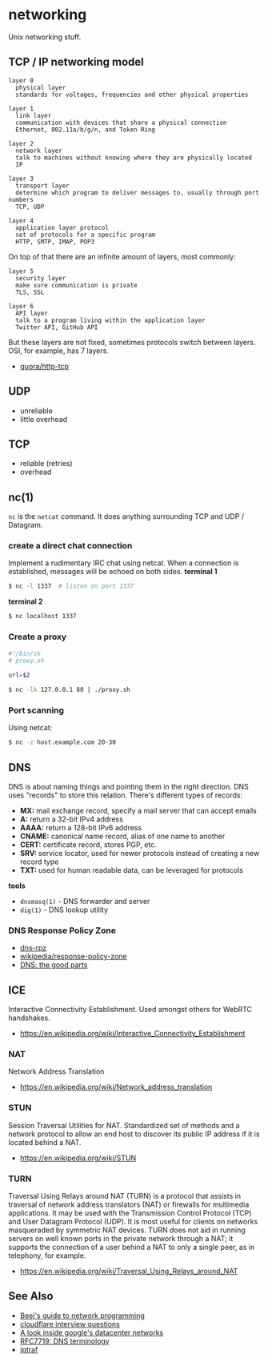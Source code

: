 # networking
Unix networking stuff.

## TCP / IP networking model
```
layer 0
  physical layer
  standards for voltages, frequencies and other physical properties

layer 1
  link layer
  communication with devices that share a physical connection
  Ethernet, 802.11a/b/g/n, and Token Ring

layer 2
  network layer
  talk to machines without knowing where they are physically located
  IP

layer 3
  transport layer
  determine which program to deliver messages to, usually through port numbers
  TCP, UDP

layer 4
  application layer protocol
  set of protocols for a specific program
  HTTP, SMTP, IMAP, POP3
```

On top of that there are an infinite amount of layers, most commonly:
```
layer 5
  security layer
  make sure communication is private
  TLS, SSL

layer 6
  API layer
  talk to a program living within the application layer
  Twitter API, GitHub API
```

But these layers are not fixed, sometimes protocols switch between layers. OSI,
for example, has 7 layers.

- [quora/http-tcp](http://www.quora.com/What-is-the-difference-between-HTTP-protocol-and-TCP-protocol)

## UDP
- unreliable
- little overhead

## TCP
- reliable (retries)
- overhead

## nc(1)
`nc` is the `netcat` command. It does anything surrounding TCP and UDP /
Datagram.

### create a direct chat connection
Implement a rudimentary IRC chat using netcat. When a connection is
established, messages will be echoed on both sides.
__terminal 1__
```sh
$ nc -l 1337  # listen on port 1337
```
__terminal 2__
```sh
$ nc localhost 1337
```

### Create a proxy
```sh
#!/bin/sh
# proxy.sh

url=$2
```
```sh
$ nc -lk 127.0.0.1 80 | ./proxy.sh
```

### Port scanning
Using netcat:
```sh
$ nc -z host.example.com 20-30
```

## DNS
DNS is about naming things and pointing them in the right direction. DNS uses
"records" to store this relation. There's different types of records:
- __MX:__ mail exchange record, specify a mail server that can accept emails
- __A:__ return a 32-bit IPv4 address
- __AAAA:__ return a 128-bit IPv6 address
- __CNAME:__ canonical name record, alias of one name to another
- __CERT:__ certificate record, stores PGP, etc.
- __SRV:__ service locator, used for newer protocols instead of creating a new
  record type
- __TXT:__ used for human readable data, can be leveraged for protocols

__tools__
- `dnsmasq(1)` - DNS forwarder and server
- `dig(1)` - DNS lookup utility

### DNS Response Policy Zone
- [dns-rpz](http://www.redpill-linpro.com/sysadvent/2015/12/08/dns-rpz.html)
- [wikipedia/response-policy-zone](https://en.wikipedia.org/wiki/Response_policy_zone)
- [DNS: the good parts](https://www.petekeen.net/dns-the-good-parts)

## ICE
Interactive Connectivity Establishment. Used amongst others for WebRTC
handshakes.
- https://en.wikipedia.org/wiki/Interactive_Connectivity_Establishment

### NAT
Network Address Translation
- https://en.wikipedia.org/wiki/Network_address_translation

### STUN
Session Traversal Utilities for NAT. Standardized set of methods and a network
protocol to allow an end host to discover its public IP address if it is
located behind a NAT.
- https://en.wikipedia.org/wiki/STUN

### TURN
Traversal Using Relays around NAT (TURN) is a protocol that assists in
traversal of network address translators (NAT) or firewalls for multimedia
applications. It may be used with the Transmission Control Protocol (TCP) and
User Datagram Protocol (UDP). It is most useful for clients on networks
masqueraded by symmetric NAT devices. TURN does not aid in running servers on
well known ports in the private network through a NAT; it supports the
connection of a user behind a NAT to only a single peer, as in telephony, for
example.
- https://en.wikipedia.org/wiki/Traversal_Using_Relays_around_NAT

## See Also
- [Beej's guide to network programming](http://beej.us/guide/bgnet/output/html/singlepage/bgnet.html)
- [cloudflare interview questions](https://blog.cloudflare.com/cloudflare-interview-questions/)
- [A look inside google's datacenter networks](http://googlecloudplatform.blogspot.nl/2015/06/A-Look-Inside-Googles-Data-Center-Networks.html?m=1)
- [RFC7719: DNS terminology](https://tools.ietf.org/html/rfc7719)
- [iptraf](http://iptraf.seul.org/)

